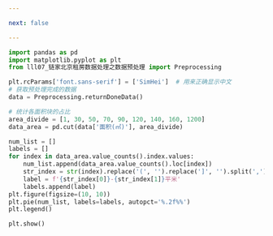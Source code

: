 ```yaml
---

next: false

---
```




<BlogInfo id="674" title="11.链家北京租房数据处理之面积划分" author="白日梦想猿" pv=0 read_times=0 pre_cost_time="0分35秒" category="seaborn学习" tag_list="['seaborn学习']" create_time="2021.08.28 16:55:08" update_time="2021.08.28 17:35:42" />

```python
import pandas as pd
import matplotlib.pyplot as plt
from lll07_链家北京租房数据处理之数据预处理 import Preprocessing

plt.rcParams['font.sans-serif'] = ['SimHei']  # 用来正确显示中文
# 获取预处理完成的数据
data = Preprocessing.returnDoneData()

# 统计各面积块的占比
area_divide = [1, 30, 50, 70, 90, 120, 140, 160, 1200]
data_area = pd.cut(data['面积(㎡)'], area_divide)

num_list = []
labels = []
for index in data_area.value_counts().index.values:
    num_list.append(data_area.value_counts().loc[index])
    str_index = str(index).replace('(', '').replace(']', '').split(',')
    label = f'{str_index[0]}-{str_index[1]}平米'
    labels.append(label)
plt.figure(figsize=(10, 10))
plt.pie(num_list, labels=labels, autopct='%.2f%%')
plt.legend()

plt.show()

```



<ActionBox />
